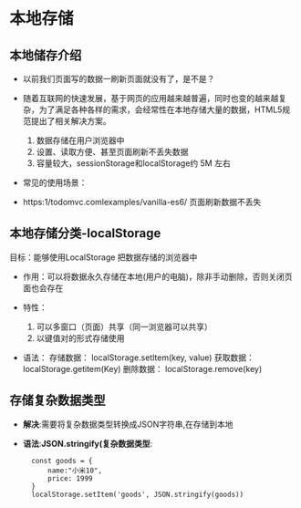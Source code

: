 # 本地存储

## 本地储存介绍

* 以前我们页面写的数据一刷新页面就没有了，是不是？
* 随着互联网的快速发展，基于网页的应用越来越普遍，同时也变的越来越复杂，为了满足各种各样的需求，会经常性在本地存储大量的数据，HTML5规范提出了相关解决方案。

    1. 数据存储在用户浏览器中
    2. 设置、读取方便、甚至页面刷新不丢失数据
    3. 容量较大，sessionStorage和localStorage约 5M 左右

* 常见的使用场景：
* https:1/todomvc.comlexamples/vanilla-es6/ 页面刷新数据不丢失

## 本地存储分类-localStorage

目标：能够使用LocalStorage 把数据存储的浏览器中

* 作用：可以将数据永久存储在本地(用户的电脑)，除非手动删除，否则关闭页面也会存在
* 特性：
    1. 可以多窗口（页面）共享（同一浏览器可以共享）
    2. 以键值对的形式存储使用

* 语法：
    存储数据：
        localStorage.setltem(key, value)
    获取数据：
        localStorage.getitem(Key)
    删除数据：
        localStorage.remove(key)

## 存储复杂数据类型

* **解决**:需要将复杂数据类型转换成JSON字符串,在存储到本地
* **语法**:**JSON.stringify(复杂数据类型**:

        const goods = {
            name:"小米10",
            price: 1999
        }
        localStorage.setItem('goods', JSON.stringify(goods))
